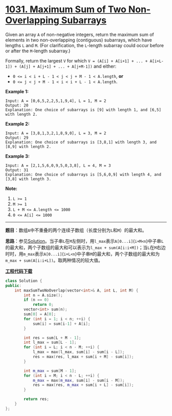 # [1031. Maximum Sum of Two Non-Overlapping Subarrays](https://leetcode.com/problems/maximum-sum-of-two-non-overlapping-subarrays/)

Given an array `A` of non-negative integers, return the maximum sum of elements in two non-overlapping (contiguous) subarrays, which have lengths `L` and `M`.  (For clarification, the `L`-length subarray could occur before or after the `M`-length subarray.)

Formally, return the largest `V` for which `V = (A[i] + A[i+1] + ... + A[i+L-1]) + (A[j] + A[j+1] + ... + A[j+M-1])` and either:

- `0 <= i < i + L - 1 < j < j + M - 1 < A.length`, **or**
- `0 <= j < j + M - 1 < i < i + L - 1 < A.length`.

**Example 1:**

```
Input: A = [0,6,5,2,2,5,1,9,4], L = 1, M = 2
Output: 20
Explanation: One choice of subarrays is [9] with length 1, and [6,5] with length 2.
```

**Example 2:**

```
Input: A = [3,8,1,3,2,1,8,9,0], L = 3, M = 2
Output: 29
Explanation: One choice of subarrays is [3,8,1] with length 3, and [8,9] with length 2.
```

**Example 3:**

```
Input: A = [2,1,5,6,0,9,5,0,3,8], L = 4, M = 3
Output: 31
Explanation: One choice of subarrays is [5,6,0,9] with length 4, and [3,8] with length 3.
```

**Note:**

1. `L >= 1`
2. `M >= 1`
3. `L + M <= A.length <= 1000`
4. `0 <= A[i] <= 1000`

-----

**题目**：数组`A`中不重叠的两个连续子数组（长度分别为`L`和`M`）的最大和。

**思路**：参见[Solution](https://leetcode.com/problems/maximum-sum-of-two-non-overlapping-subarrays/discuss/278251/JavaC%2B%2BPython-Solution)。当子串`L`在`M`左侧时，用`l_max`表示`A[0...i]`(`i+M<n`)中子串`L`的最大和，两个子数组的最大和可以表示为`l_max + sum(A[i:i+M])`；当`L`在`M`右边时时，用`m_max`表示`A[0...i]`(`i+L<n`)中子串`M`的最大和，两个子数组的最大和为`m_max + sum(A[i:i+L])`。取两种情况的较大值。

[**工程代码下载**](https://github.com/shenkh/leetcode)

```cpp
class Solution {
public:
    int maxSumTwoNoOverlap(vector<int>& A, int L, int M) {
        int n = A.size();
        if (n == 0)
            return 0;
        vector<int> sum(n);
        sum[0] = A[0];
        for (int i = 1; i < n; ++i) {
            sum[i] = sum[i-1] + A[i];
        }

        int res = sum[L + M - 1];
        int l_max = sum[L - 1];
        for (int i = L; i < n - M; ++i) {
            l_max = max(l_max, sum[i] - sum[i - L]);
            res = max(res, l_max + sum[i + M] - sum[i]);
        }

        int m_max = sum[M - 1];
        for (int i = M; i < n - L; ++i) {
            m_max = max(m_max, sum[i] - sum[i - M]);
            res = max(res, m_max + sum[i + L] - sum[i]);
        }

        return res;
    }
};
```
